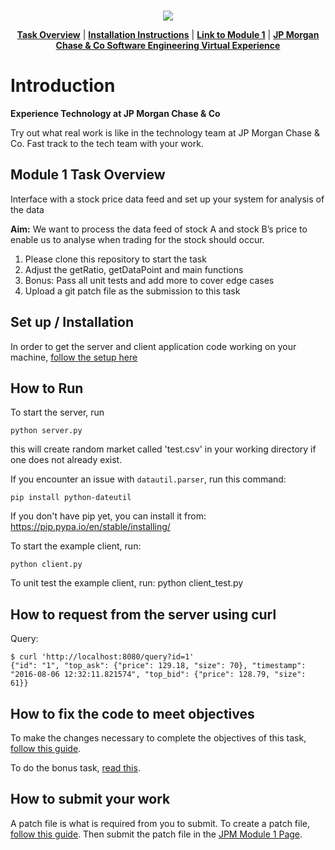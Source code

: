 <br>
<p align="center">
<a href="https://www.insidesherpa.com/virtual-internships/prototype/R5iK7HMxJGBgaSbvk/Technology%20Virtual%20Experience" target="_blank">
<img src="https://insidesherpa-assets.s3-ap-southeast-2.amazonaws.com/icons/jpmorgan/github+repo+images/jpm+gitub+.png"></a>
</p>

<p align="center"> 
	<b><a href="#task">Task Overview</a></b>
	|
	<b><a href="#installation">Installation Instructions</a></b>
	| 
	<b><a href="https://www.insidesherpa.com/modules/R5iK7HMxJGBgaSbvk/gtAhtcvke9AFCzqME" target="_blank">Link to Module 1</a></b>		
	| 
	<b><a href="https://www.insidesherpa.com/virtual-internships/prototype/R5iK7HMxJGBgaSbvk/Technology%20Virtual%20Experience">JP Morgan Chase & Co Software Engineering Virtual Experience</a></b>
</p>

<h1> Introduction</h1> 
<b> Experience Technology at JP Morgan Chase & Co</b>
<p>Try out what real work is like in the technology team at JP Morgan Chase & Co. Fast track to the tech team with your work.</p>

<h2 id="task"> Module 1 Task Overview </h2>
<p>Interface with a stock price data feed and set up your system for analysis of the data</p>
<p> <b>Aim:</b> We want to process the data feed of stock A and stock B’s price to enable us to analyse when trading for the stock should occur.</p>

<ol>
	<li>Please clone this repository to start the task</li>
	<li>Adjust the getRatio, getDataPoint and main functions</li>
	<li>Bonus: Pass all unit tests and add more to cover edge cases</li>
	<li>Upload a git patch file as the submission to this task</li>
	
</ol>

<h2 id="installation" >Set up / Installation</h2>

<p>In order to get the server and client application code working on your machine, <a href="https://insidesherpa.s3.amazonaws.com/vinternships/companyassets/Sj7temL583QAYpHXD/setup_devenv_m1_v6.pdf">follow the setup here</a></p>


<h2>How to Run</h2>
To start the server, run

	python server.py

this will create random market called 'test.csv' in your working directory if one does not already exist.

If you encounter an issue with `datautil.parser`, run this command: 

	pip install python-dateutil

If you don't have pip yet, you can install it from: https://pip.pypa.io/en/stable/installing/

To start the example client, run:

	python client.py

To unit test the example client, run:
	python client_test.py

<h2>How to request from the server using curl</h2>
<!--See also [client.py](https://github.com/texodus/exchange_simulator/blob/master/client.py)-->
Query:

	$ curl 'http://localhost:8080/query?id=1'
	{"id": "1", "top_ask": {"price": 129.18, "size": 70}, "timestamp": "2016-08-06 12:32:11.821574", "top_bid": {"price": 128.79, "size": 61}}

<h2>How to fix the code to meet objectives</h2>
<p>To make the changes necessary to complete the objectives of this task, <a href="https://insidesherpa.s3.amazonaws.com/vinternships/companyassets/Sj7temL583QAYpHXD/making_changes_m1_v4a.pdf">follow this guide</a>.</p>
<p>To do the bonus task, <a href="https://insidesherpa.s3.amazonaws.com/vinternships/companyassets/Sj7temL583QAYpHXD/client_test_m1_v1a.pdf">read this</a>.</p>

<h2>How to submit your work</h2>
<p>A patch file is what is required from you to submit. To create a patch file, <a href="https://insidesherpa.s3.amazonaws.com/vinternships/companyassets/Sj7temL583QAYpHXD/create_patch_file_v3a.pdf">follow this guide</a>. Then submit the patch file in the <a href="https://www.insidesherpa.com/modules/R5iK7HMxJGBgaSbvk/gtAhtcvke9AFCzqME">JPM Module 1 Page</a>.</p>